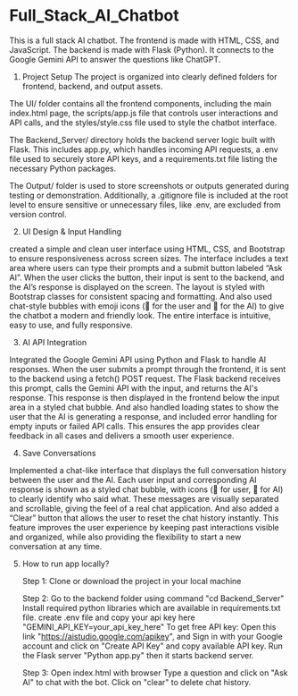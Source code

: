 # Full_Stack_AI_Chatbot
This is a full stack AI chatbot. The frontend is made with HTML, CSS, and JavaScript. The backend is made with Flask (Python). It connects to the Google Gemini API to answer the questions like ChatGPT.

1. Project Setup
The project is organized into clearly defined folders for frontend, backend, and output assets.

The UI/ folder contains all the frontend components, including the main index.html page, the scripts/app.js file that controls user interactions and API calls, and the styles/style.css file used to style the chatbot interface.

The Backend_Server/ directory holds the backend server logic built with Flask. This includes app.py, which handles incoming API requests, a .env file used to securely store API keys, and a requirements.txt file listing the necessary Python packages.

The Output/ folder is used to store screenshots or outputs generated during testing or demonstration. Additionally, a .gitignore file is included at the root level to ensure sensitive or unnecessary files, like .env, are excluded from version control.

2. UI Design & Input Handling
   
created a simple and clean user interface using HTML, CSS, and Bootstrap to ensure responsiveness across screen sizes. The interface includes a text area where users can type their prompts and a submit button labeled “Ask AI”. When the user clicks the button, their input is sent to the backend, and the AI’s response is displayed on the screen. The layout is styled with Bootstrap classes for consistent spacing and formatting. And also used chat-style bubbles with emoji icons (👤 for the user and 🤖 for the AI) to give the chatbot a modern and friendly look. The entire interface is intuitive, easy to use, and fully responsive.

3. AI API Integration
   
Integrated the Google Gemini API using Python and Flask to handle AI responses. When the user submits a prompt through the frontend, it is sent to the backend using a fetch() POST request. The Flask backend receives this prompt, calls the Gemini API with the input, and returns the AI's response. This response is then displayed in the frontend below the input area in a styled chat bubble. And also handled loading states to show the user that the AI is generating a response, and included error handling for empty inputs or failed API calls. This ensures the app provides clear feedback in all cases and delivers a smooth user experience.

4. Save Conversations
   
Implemented a chat-like interface that displays the full conversation history between the user and the AI. Each user input and corresponding AI response is shown as a styled chat bubble, with icons (👤 for user, 🤖 for AI) to clearly identify who said what. These messages are visually separated and scrollable, giving the feel of a real chat application. And also added a “Clear” button that allows the user to reset the chat history instantly. This feature improves the user experience by keeping past interactions visible and organized, while also providing the flexibility to start a new conversation at any time.

5. How to run app locally?

   Step 1: Clone or download the project in your local machine

   Step 2: Go to the backend folder using command "cd Backend_Server"
           Install required python libraries which are available in requirements.txt file.
           create .env file and copy your api key here "GEMINI_API_KEY=your_api_key_here"
           To get free API key:
           Open this link "https://aistudio.google.com/apikey", and Sign in with your Google account and click on "Create API Key" and copy available API key.
           Run the Flask server "Python app.py" then it starts backend server.

   Step 3: Open index.html with browser
           Type a question and click on "Ask AI" to chat with the bot.
           Click on "clear" to delete chat history.
      
   
